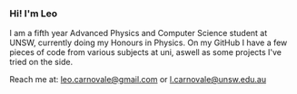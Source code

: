 ### Hi! I'm Leo

I am a fifth year Advanced Physics and Computer Science student at UNSW, currently doing my Honours in Physics.
On my GitHub I have a few pieces of code from various subjects at uni, aswell as some projects 
I've tried on the side. 

Reach me at: leo.carnovale@gmail.com or l.carnovale@unsw.edu.au


<!--
**LCarnovale/LCarnovale** is a ✨ _special_ ✨ repository because its `README.md` (this file) appears on your GitHub profile.

Here are some ideas to get you started:

- 🔭 I’m currently working on ...
- 🌱 I’m currently learning ...
- 👯 I’m looking to collaborate on ...
- 🤔 I’m looking for help with ...
- 💬 Ask me about ...
- 📫 How to reach me: ...
- 😄 Pronouns: ...
- ⚡ Fun fact: ...
-->
